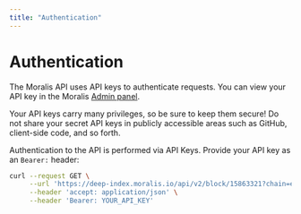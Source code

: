 ```yaml
---
title: "Authentication"
---
```


# Authentication

The Moralis API uses API keys to authenticate requests. You can view your API key in the Moralis [Admin panel](https://admin.moralis.io/).

Your API keys carry many privileges, so be sure to keep them secure! Do not share your secret API keys in publicly accessible areas such as GitHub, client-side code, and so forth.

Authentication to the API is performed via API Keys. Provide your API key as an `Bearer:` header:

```bash
curl --request GET \
     --url 'https://deep-index.moralis.io/api/v2/block/15863321?chain=eth&include=internal_transactions' \
     --header 'accept: application/json' \
     --header 'Bearer: YOUR_API_KEY' 
```